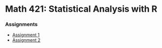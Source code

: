 # Math 421: Statistical Analysis with R

### Assignments
- [Assignment 1](Assignment1.html)
- [Assignment 2](Assignment2.html)

